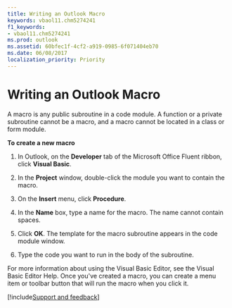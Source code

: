 ```yaml
---
title: Writing an Outlook Macro
keywords: vbaol11.chm5274241
f1_keywords:
- vbaol11.chm5274241
ms.prod: outlook
ms.assetid: 60bfec1f-4cf2-a919-0985-6f071404eb70
ms.date: 06/08/2017
localization_priority: Priority
---
```



# Writing an Outlook Macro

A macro is any public subroutine in a code module. A function or a private subroutine cannot be a macro, and a macro cannot be located in a class or form module.

 **To create a new macro**

1. In Outlook, on the  **Developer** tab of the Microsoft Office Fluent ribbon, click **Visual Basic**.
    
2. In the  **Project** window, double-click the module you want to contain the macro.
    
3. On the  **Insert** menu, click **Procedure**.
    
4. In the  **Name** box, type a name for the macro. The name cannot contain spaces.
    
5. Click  **OK**. The template for the macro subroutine appears in the code module window.
    
6. Type the code you want to run in the body of the subroutine.
    
For more information about using the Visual Basic Editor, see the Visual Basic Editor Help.
Once you've created a macro, you can create a menu item or toolbar button that will run the macro when you click it.

[!include[Support and feedback](~/includes/feedback-boilerplate.md)]
